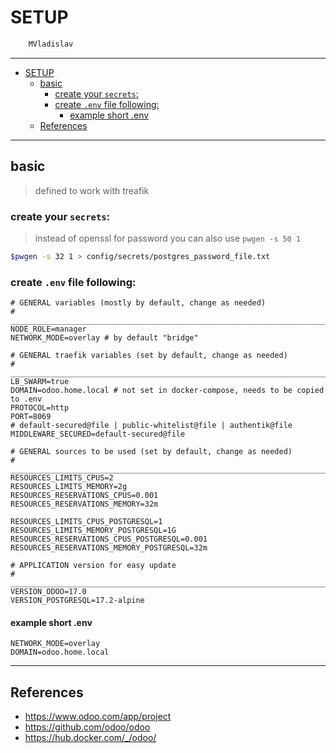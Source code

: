 # SETUP

```sh
    MVladislav
```

---

- [SETUP](#setup)
  - [basic](#basic)
    - [create your `secrets`:](#create-your-secrets)
    - [create `.env` file following:](#create-env-file-following)
      - [example short .env](#example-short-env)
  - [References](#references)

---

## basic

> defined to work with treafik

### create your `secrets`:

> instead of openssl for password you can also use `pwgen -s 50 1`

```sh
$pwgen -s 32 1 > config/secrets/postgres_password_file.txt
```

### create `.env` file following:

```env
# GENERAL variables (mostly by default, change as needed)
# ______________________________________________________________________________
NODE_ROLE=manager
NETWORK_MODE=overlay # by default "bridge"

# GENERAL traefik variables (set by default, change as needed)
# ______________________________________________________________________________
LB_SWARM=true
DOMAIN=odoo.home.local # not set in docker-compose, needs to be copied to .env
PROTOCOL=http
PORT=8069
# default-secured@file | public-whitelist@file | authentik@file
MIDDLEWARE_SECURED=default-secured@file

# GENERAL sources to be used (set by default, change as needed)
# ______________________________________________________________________________
RESOURCES_LIMITS_CPUS=2
RESOURCES_LIMITS_MEMORY=2g
RESOURCES_RESERVATIONS_CPUS=0.001
RESOURCES_RESERVATIONS_MEMORY=32m

RESOURCES_LIMITS_CPUS_POSTGRESQL=1
RESOURCES_LIMITS_MEMORY_POSTGRESQL=1G
RESOURCES_RESERVATIONS_CPUS_POSTGRESQL=0.001
RESOURCES_RESERVATIONS_MEMORY_POSTGRESQL=32m

# APPLICATION version for easy update
# ______________________________________________________________________________
VERSION_ODOO=17.0
VERSION_POSTGRESQL=17.2-alpine
```

#### example short .env

```env
NETWORK_MODE=overlay
DOMAIN=odoo.home.local
```

---

## References

- <https://www.odoo.com/app/project>
- <https://github.com/odoo/odoo>
- <https://hub.docker.com/_/odoo/>
